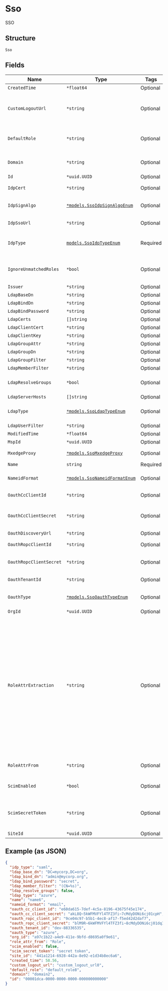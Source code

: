
# Sso

SSO

## Structure

`Sso`

## Fields

| Name | Type | Tags | Description |
|  --- | --- | --- | --- |
| `CreatedTime` | `*float64` | Optional | - |
| `CustomLogoutUrl` | `*string` | Optional | if `idp_type`==`saml`, a URL we will redirect the user after user logout from Mist (for some IdP which supports a custom logout URL that is different from SP-initiated SLO process) |
| `DefaultRole` | `*string` | Optional | if `idp_type`==`saml`, default role to assign if there’s no match. By default, an assertion is treated as invalid when there’s no role matched |
| `Domain` | `*string` | Optional | if `idp_type`==`ldap` or `idp_type`==`oauth`, list of domain names to match to use this IDP profile |
| `Id` | `*uuid.UUID` | Optional | - |
| `IdpCert` | `*string` | Optional | if `idp_type`==`saml`. IDP Cert (used to verify the signed response) |
| `IdpSignAlgo` | [`*models.SsoIdpSignAlgoEnum`](../../doc/models/sso-idp-sign-algo-enum.md) | Optional | Required if `idp_type`==`saml`, Signing algorithm for SAML Assertion. enum `sha1`, `sha256`, `sha384`, `sha512` |
| `IdpSsoUrl` | `*string` | Optional | Required if `idp_type`==`saml`, IDP Single-Sign-On URL |
| `IdpType` | [`models.SsoIdpTypeEnum`](../../doc/models/sso-idp-type-enum.md) | Required | * For Admin SSO, enum: `saml`<br>* For NAC SSO, enum: `ldap`, `mxedge_proxy`, `oauth`<br>**Default**: `"saml"` |
| `IgnoreUnmatchedRoles` | `*bool` | Optional | if `idp_type`==`saml`, ignore any unmatched roles provided in assertion. By default, an assertion is treated as invalid for any unmatched role |
| `Issuer` | `*string` | Optional | if `idp_type`==`saml`. IDP issuer URL |
| `LdapBaseDn` | `*string` | Optional | Required if `idp_type`==`ldap` |
| `LdapBindDn` | `*string` | Optional | Required if `idp_type`==`ldap` |
| `LdapBindPassword` | `*string` | Optional | Required if `idp_type`==`ldap` |
| `LdapCerts` | `[]string` | Optional | if `idp_type`==`ldap` |
| `LdapClientCert` | `*string` | Optional | if `idp_type`==`ldap` |
| `LdapClientKey` | `*string` | Optional | if `idp_type`==`ldap` |
| `LdapGroupAttr` | `*string` | Optional | if `ldap_type`==`custom` |
| `LdapGroupDn` | `*string` | Optional | if `ldap_type`==`custom` |
| `LdapGroupFilter` | `*string` | Optional | Required if `ldap_type`==`custom` |
| `LdapMemberFilter` | `*string` | Optional | Required if `ldap_type`==`custom` |
| `LdapResolveGroups` | `*bool` | Optional | if `idp_type`==`ldap`, whether to recursively resolve LDAP groups<br>**Default**: `false` |
| `LdapServerHosts` | `[]string` | Optional | Required if `idp_type`==`ldap` |
| `LdapType` | [`*models.SsoLdapTypeEnum`](../../doc/models/sso-ldap-type-enum.md) | Optional | if `idp_type`==`ldap`. enum: `azure`, `custom`, `google`, `okta`, `ping_identity`<br>**Default**: `"azure"` |
| `LdapUserFilter` | `*string` | Optional | Required if `ldap_type`==`custom` |
| `ModifiedTime` | `*float64` | Optional | - |
| `MspId` | `*uuid.UUID` | Optional | - |
| `MxedgeProxy` | [`*models.SsoMxedgeProxy`](../../doc/models/sso-mxedge-proxy.md) | Optional | if `idp_type`==`mxedge_proxy`, this requires `mist_nac` to be enabled on the mxcluster |
| `Name` | `string` | Required | name |
| `NameidFormat` | [`*models.SsoNameidFormatEnum`](../../doc/models/sso-nameid-format-enum.md) | Optional | if `idp_type`==`saml`. enum: `email`, `unspecified`<br>**Default**: `"email"` |
| `OauthCcClientId` | `*string` | Optional | Required if `idp_type`==`oauth`, Client Credentials |
| `OauthCcClientSecret` | `*string` | Optional | Required if `idp_type`==`oauth`, oauth_cc_client_secret is RSA private key, of the form "-----BEGIN RSA PRIVATE KEY--...." |
| `OauthDiscoveryUrl` | `*string` | Optional | if `idp_type`==`oauth` |
| `OauthRopcClientId` | `*string` | Optional | if `idp_type`==`oauth`, ropc = Resource Owner Password Credentials |
| `OauthRopcClientSecret` | `*string` | Optional | if `oauth_type`==`azure` or `oauth_type`==`azure-gov`. oauth_ropc_client_secret can be empty |
| `OauthTenantId` | `*string` | Optional | Required if `idp_type`==`oauth`, oauth_tenant_id |
| `OauthType` | [`*models.SsoOauthTypeEnum`](../../doc/models/sso-oauth-type-enum.md) | Optional | if `idp_type`==`oauth`. enum: `azure`, `azure-gov`, `okta`, `ping_identity`<br>**Default**: `"azure"` |
| `OrgId` | `*uuid.UUID` | Optional | - |
| `RoleAttrExtraction` | `*string` | Optional | if `idp_type`==`saml`, custom role attribute parsing scheme<br><br>Supported Role Parsing Schemes<br><br><table><tr><th>Name</th><th>Scheme</th></tr><tr><td>cn</td><td><ul><li>The expected role attribute format in SAML Assertion is “CN=cn,OU=ou1,OU=ou2,…”</li><li>CN (the key) is case insensitive and exactly 1 CN is expected (or the entire entry will be ignored)</li><li>E.g. if role attribute is “CN=cn,OU=ou1,OU=ou2” then parsed role value is “cn”</li></ul></td></tr></table><br> |
| `RoleAttrFrom` | `*string` | Optional | if `idp_type`==`saml`, name of the attribute in SAML Assertion to extract role from<br>**Default**: `"Role"` |
| `ScimEnabled` | `*bool` | Optional | if `idp_type`==`oauth`, indicates if SCIM provisioning is enabled for the OAuth IDP<br>**Default**: `false` |
| `ScimSecretToken` | `*string` | Optional | if `idp_type`==`oauth`, scim_secret_token (generated by caller, crypto-random) is used as the Bearer token in the Authorization header of SCIM provisioning requests by the IDP |
| `SiteId` | `*uuid.UUID` | Optional | - |

## Example (as JSON)

```json
{
  "idp_type": "saml",
  "ldap_base_dn": "DC=mycorp,DC=org",
  "ldap_bind_dn": "admin@mycorp.org",
  "ldap_bind_password": "secret",
  "ldap_member_filter": "(CN=%s)",
  "ldap_resolve_groups": false,
  "ldap_type": "azure",
  "name": "name6",
  "nameid_format": "email",
  "oauth_cc_client_id": "e60da615-7def-4c5a-8196-43675f45e174",
  "oauth_cc_client_secret": "akL8Q~5kWFMVFYl4TFZ3fi~7cMdyDONi6cj01cpH",
  "oauth_ropc_client_id": "9ce04c97-b5b1-4ec8-af17-f5ed42d2daf7",
  "oauth_ropc_client_secret": "blM9R~6kWFMVFYl4TFZ3fi~8cMdyDONi6cj01dqI",
  "oauth_tenant_id": "dev-88336535",
  "oauth_type": "azure",
  "org_id": "a97c1b22-a4e9-411e-9bfd-d8695a0f9e61",
  "role_attr_from": "Role",
  "scim_enabled": false,
  "scim_secret_token": "secret token",
  "site_id": "441a1214-6928-442a-8e92-e1d34b8ec6a6",
  "created_time": 58.56,
  "custom_logout_url": "custom_logout_url0",
  "default_role": "default_role8",
  "domain": "domain2",
  "id": "00001dca-0000-0000-0000-000000000000"
}
```

